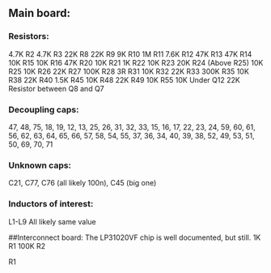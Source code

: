 ## Main board:
### Resistors:
4.7K R2
4.7K R3
22K  R8
22K  R9
9K   R10
1M   R11
7.6K R12
47K  R13
47K  R14
10K  R15
10K  R16
47K  R20
10K  R21
1K   R22
10K  R23
20K  R24 (Above R25)
10K  R25
10K  R26
22K  R27
100K R28
3R   R31
10K  R32
22K  R33
300K R35
10K  R38
22K  R40
1.5K R45
10K  R48
22K  R49
10K  R55
10K  Under Q12
22K  Resistor between Q8 and Q7

### Decoupling caps:
47, 48, 75, 18, 19, 12, 13, 25, 26, 31, 32, 33, 15, 16, 17, 22, 23, 24, 59, 60, 61, 56, 62, 63, 64, 65, 66, 57, 58, 54, 55, 37, 36, 34, 40, 39, 38, 52, 49, 53, 51, 50, 69, 70, 71
### Unknown caps: 
C21, C77, C76 (all likely 100n), C45 (big one)

### Inductors of interest:
L1-L9 All likely same value


##Interconnect board:
The LP31020VF chip is well documented, but still. 
1K R1
100K R2


R1

